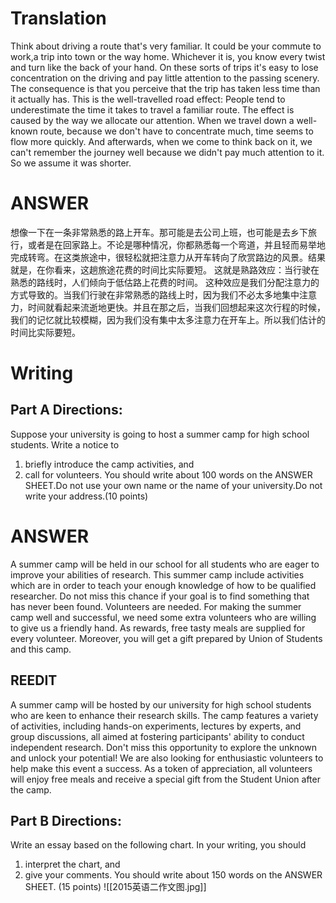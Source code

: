 # Translation

Think about driving a route that's very familiar. It could be your commute to work,a trip into town or the way home. Whichever it is, you know every twist and turn like the back of your hand. On these sorts of trips it's easy to lose concentration on the driving and pay little attention to the passing scenery. The consequence is that you perceive that the trip has taken less time than it actually has.
This is the well-travelled road effect: People tend to underestimate the time it takes to travel a familiar route.
The effect is caused by the way we allocate our attention. When we travel down a well-known route, because we don't have to concentrate much, time seems to flow more quickly. And afterwards, when we come to think back on it, we can't remember the journey well because we didn't pay much attention to it. So we assume it was shorter.

# ANSWER

想像一下在一条非常熟悉的路上开车。那可能是去公司上班，也可能是去乡下旅行，或者是在回家路上。不论是哪种情况，你都熟悉每一个弯道，并且轻而易举地完成转弯。在这类旅途中，很轻松就把注意力从开车转向了欣赏路边的风景。结果就是，在你看来，这趟旅途花费的时间比实际要短。
这就是熟路效应：当行驶在熟悉的路线时，人们倾向于低估路上花费的时间。
这种效应是我们分配注意力的方式导致的。当我们行驶在非常熟悉的路线上时，因为我们不必太多地集中注意力，时间就看起来流逝地更快。并且在那之后，当我们回想起来这次行程的时候，我们的记忆就比较模糊，因为我们没有集中太多注意力在开车上。所以我们估计的时间比实际要短。


# Writing

## Part A Directions:

Suppose your university is going to host a summer camp for high school students. Write a notice to
1) briefly introduce the camp activities, and
2) call for volunteers.
You should write about 100 words on the ANSWER SHEET.Do not use your own name or the name of your university.Do not write your address.(10 points)

# ANSWER

A summer camp will be held in our school for all students who are eager to improve your abilities of research. This summer camp include activities which are in order to teach your enough knowledge of how to be qualified researcher. Do not miss this chance if your goal is to find something that has never been found.
Volunteers are needed. For making the summer camp well and successful, we need some extra volunteers who are willing to give us a friendly hand. As rewards, free tasty meals are supplied for every volunteer. Moreover, you will get a gift prepared by Union of Students and this camp.

## REEDIT

A summer camp will be hosted by our university for high school students who are keen to enhance their research skills. The camp features a variety of activities, including hands-on experiments, lectures by experts, and group discussions, all aimed at fostering participants' ability to conduct independent research. Don't miss this opportunity to explore the unknown and unlock your potential!
We are also looking for enthusiastic volunteers to help make this event a success. As a token of appreciation, all volunteers will enjoy free meals and receive a special gift from the Student Union after the camp.

## Part B Directions:

Write an essay based on the following chart. In your writing, you should
1) interpret the chart, and
2) give your comments.
You should write about 150 words on the ANSWER SHEET. (15 points)
![[2015英语二作文图.jpg]]